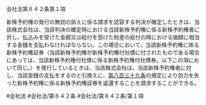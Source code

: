 会社法第８４２条第１項

新株予約権の発行の無効の訴えに係る請求を認容する判決が確定したときは、当該株式会社は、当該判決の確定時における当該新株予約権に係る新株予約権者に対し、払込みを受けた金額又は給付を受けた財産の給付の時における価額に相当する金銭を支払わなければならない。この場合において、当該新株予約権に係る新株予約権証券（当該新株予約権が新株予約権付社債に付されたものである場合にあっては、当該新株予約権付社債に係る新株予約権付社債券。以下この項において同じ。）を発行しているときは、当該株式会社は、当該新株予約権者に対し、当該金銭の支払をするのと引換えに、[第八百三十九条](会社法＿＿＿＿第８３９条)の規定により効力を失った新株予約権に係る新株予約権証券を返還することを請求することができる。

#会社法
#会社法/第８４２条
#会社法/第８４２条/第１項
